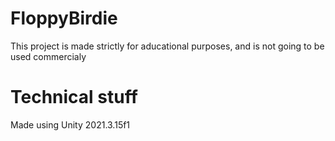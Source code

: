 # FloppyBirdie
This project is made strictly for aducational purposes, and is not going to be used commercialy

# Technical stuff
Made using Unity 2021.3.15f1
